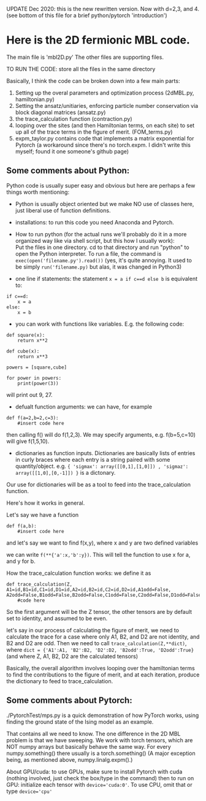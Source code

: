 UPDATE Dec 2020: this is the new rewritten version.   Now with d=2,3, and 4. 
(see bottom of this file for a brief python/pytorch 'introduction')

# Here is the 2D fermionic MBL code. 

The main file is 'mbl2D.py'   The other files are supporting files.

TO RUN THE CODE: store all the files in the same directory 

Basically, I think the code can be broken down into a few main parts:

1. Setting up the overal parameters and optimization process (2dMBL.py, hamiltonian.py)
2. Setting the ansatz/unitiaries, enforcing particle number conservation via block diagonal matrices (ansatz.py)
3. the trace_calculation function (contraction.py)
4. looping over the sites (and then Hamiltonian terms, on each site) to set up all of the trace terms in the figure of merit. (FOM_terms.py)
5. expm_taylor.py contains code that implements a matrix exponential for Pytorch (a workaround since there's no torch.expm.  I didn't write this myself; found it one someone's github page)


## Some comments about Python:
Python code is usually super easy and obvious but here are perhaps a few things worth mentioning:

 - Python is usually object oriented but we make NO use of classes here, just liberal use of function definitions.

 - installations: to run this code you need Anaconda and Pytorch.

 - How to run python (for the actual runs we'll probably do it in a more organized way like via shell script, but this how I usually work):  
Put the files in one directory.  cd to that directory and run "python" to open the Python interpreter. To run a file, the command is ```exec(open('filename.py').read())```   (yes, it's quite annoying.  It used to be simply ```run('filename.py)``` but alas, it was changed in Python3)

 - one line if statements: the statement ```x = a if c==d else b``` is equivalent to:
```
if c==d:
    x = a
else:
    x = b
```
 - you can work with functions like variables.  E.g. the following code:
```
def square(x):
    return x**2
  
def cube(x):
    return x**3
  
powers = [square,cube]

for power in powers:
    print(power(3))
```
will print out 9, 27.

 - defualt function arguments: we can have, for example
```
def f(a=2,b=2,c=3):
    #insert code here
```	

then calling f() will do f(1,2,3). We may specify arguments, e.g. f(b=5,c=10) will give f(1,5,10).   		

 - dictionaries as function inputs.
Dictionaries are basically lists of entries in curly braces where each entry is a string paired with some quantity/object.
e.g. ```{ 'sigmax': array([[0,1],[1,0]]) , 'sigmaz': array([[1,0],[0,-1]]) }``` is a dictonary. 

Our use for dictionaries will be as a tool to feed into the trace_calculation function.

Here's how it works in general.

Let's say we have a function 
```
def f(a,b):
    #insert code here
```
and let's say we want to find f(x,y), where x and y are two defined variables

we can write ```f(**{'a':x,'b':y})```.  This will tell the function to use x for a, and y for b.

How the trace_calculation function works:  we define it as
```
def trace_calculation(Z, A1=id,B1=id,C1=id,D1=id,A2=id,B2=id,C2=id,D2=id,A1odd=False,
A2odd=False,B1odd=False,B2odd=False,C1odd=False,C2odd=False,D1odd=False,D2odd=False):
    #code here    
```
So the first argument will be  the Z tensor, the other tensors are by default set to identity, and assumed to be even.

let's say in our process of calculating the figure of merit, we need to calculate the trace for a case where only A1, B2, and D2 are not identity, and B2 and D2 are odd.  Then we need to call ```trace_calculation(Z,**dict)```, where ```dict = {'A1':A1, 'B2':B2, 'D2':D2, 'B2odd':True, 'D2odd':True}```
(and where Z, A1, B2, D2 are the calculated tensors)


Basically, the overall algorithm involves looping over the hamiltonian terms to find the contributions to the figure of merit, and at each iteration, produce the dictionary to feed to trace_calculation.

## Some comments about Pytorch:

./PytorchTest/mps.py is a quick demonstration of how PyTorch works, using finding the ground state of the Ising model as an example.

That contains all we need to know.  The one difference in the 2D MBL problem is that we have sweeping.
We work with torch tensors, which are NOT numpy arrays but basically behave the same way.  For every numpy.something() there usually is a torch.something()
(A major exception being, as mentioned above, numpy.linalg.expm().)

About GPU/cuda:  to use GPUs, make sure to install Pytorch with cuda  (nothing involved, just check the box/type in the command)
then to run on GPU: initialize each tensor with ```device='cuda:0'```.   To use CPU, omit that or type ```device='cpu'```
	











